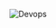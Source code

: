 
![Devops](https://github.com/Sanjo-varghese/chatbot-ui--DevSecOps/assets/116708794/86856111-e522-4fb5-8e2b-3ba87e0812be)
